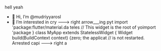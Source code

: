hell yeah
- 👋 Hi, I’m @mudriyyarosl
- 👀 I’m interested in cry
---> right arrow___ing pyt
import 'package:flutter/material.da
teles
  // This widget is the root of yoimport 'package
}
class MyApp extends StatelessWidget {
  Widget build(BuildContext context) {zero; the applicat
        // is not restarted.
Arrested capi
---> right a
